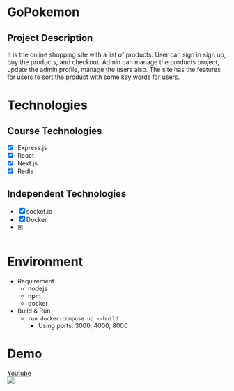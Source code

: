# GoPokemon
## Project Description
It is the online shopping site with a list of products. User can sign in sign up, buy the products, and checkout. Admin can manage the products project, update the admin profile, manage the users also. The site has the features for users to sort the product with some key words for users.
    
# Technologies
## Course Technologies
- [x] Express.js
- [x] React
- [x] Next.js
- [x] Redis

## Independent Technologies
- [x] socket.io
- [x] Docker
- [x] ____

# Environment
- Requirement
    - nodejs
    - npm
    - docker
- Build & Run
    - `run docker-compose up --build`
        - Using ports: 3000, 4000, 8000

# Demo
[Youtube](http://www.youtube.com/watch?v=UJGKoIhfZO8 'Pokemon')  
![](https://img.youtube.com/vi/UJGKoIhfZO8/0.jpg)
